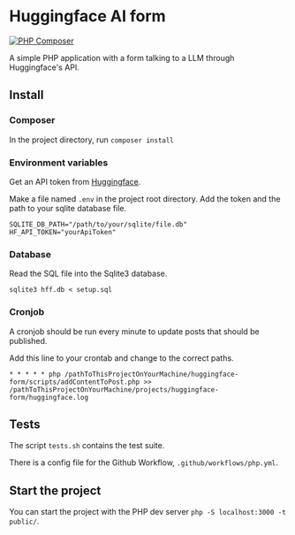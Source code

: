 # Huggingface AI form

[![PHP Composer](https://github.com/Xolof/huggingface-form/actions/workflows/php.yml/badge.svg)](https://github.com/Xolof/huggingface-form/actions/workflows/php.yml)

A simple PHP application with a form talking to a LLM through Huggingface's API.

## Install

### Composer

In the project directory, run `composer install`

### Environment variables

Get an API token from [Huggingface](https://huggingface.co/settings/tokens).

Make a file named `.env` in the project root directory. Add the token and the path to your sqlite database file.

    SQLITE_DB_PATH="/path/to/your/sqlite/file.db"
    HF_API_TOKEN="yourApiToken"

### Database

Read the SQL file into the Sqlite3 database.

`sqlite3 hff.db < setup.sql`

### Cronjob

A cronjob should be run every minute to update posts that should be published.

Add this line to your crontab and change to the correct paths.

`* * * * * php /pathToThisProjectOnYourMachine/huggingface-form/scripts/addContentToPost.php >> /pathToThisProjectOnYourMachine/projects/huggingface-form/huggingface.log`

## Tests

The script `tests.sh` contains the test suite.

There is a config file for the Github Workflow, `.github/workflows/php.yml`.

## Start the project

You can start the project with the PHP dev server `php -S localhost:3000 -t public/`.
